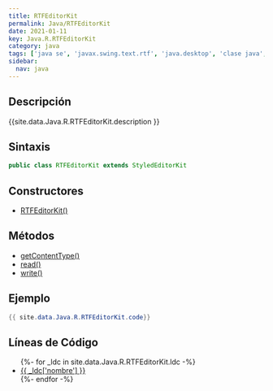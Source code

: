 ```yaml
---
title: RTFEditorKit
permalink: Java/RTFEditorKit
date: 2021-01-11
key: Java.R.RTFEditorKit
category: java
tags: ['java se', 'javax.swing.text.rtf', 'java.desktop', 'clase java', 'Java 1.0']
sidebar: 
  nav: java
---
```


## Descripción
{{site.data.Java.R.RTFEditorKit.description }}

## Sintaxis
~~~java
public class RTFEditorKit extends StyledEditorKit
~~~

## Constructores
* [RTFEditorKit()](/Java/RTFEditorKit/RTFEditorKit/)

## Métodos
* [getContentType()](/Java/RTFEditorKit/getContentType)
* [read()](/Java/RTFEditorKit/read)
* [write()](/Java/RTFEditorKit/write)

## Ejemplo
~~~java
{{ site.data.Java.R.RTFEditorKit.code}}
~~~

## Líneas de Código
<ul>
{%- for _ldc in site.data.Java.R.RTFEditorKit.ldc -%}
   <li>
       <a href="{{_ldc['url'] }}">{{ _ldc['nombre'] }}</a>
   </li>
{%- endfor -%}
</ul>
